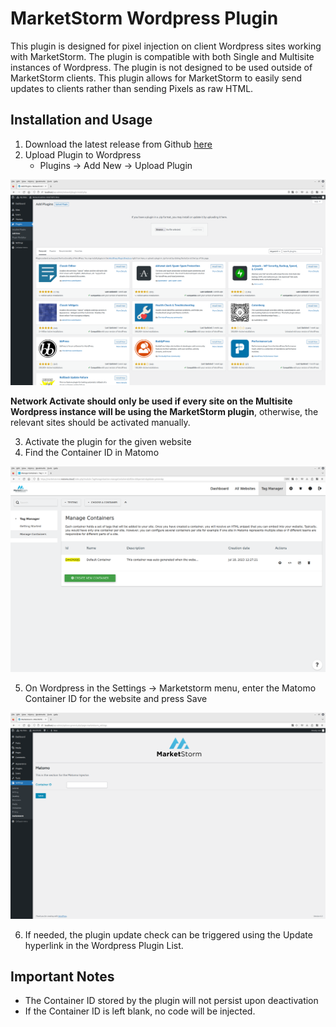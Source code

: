 # MarketStorm Wordpress Plugin

This plugin is designed for pixel injection on client Wordpress sites working with MarketStorm. The plugin is compatible with both Single and Multisite instances of Wordpress. The plugin is not designed to be used outside of MarketStorm clients. This plugin allows for MarketStorm to easily send updates to clients rather than sending Pixels as raw HTML.

## Installation and Usage

1) Download the latest release from Github [here](https://github.com/marketstorm-ai/wordpress-plugin/releases/latest)
2) Upload Plugin to Wordpress
   - Plugins -> Add New -> Upload Plugin

![Wordpress Plugin Upload](/docs/wordpress_upload.png)

**Network Activate should only be used if every site on the Multisite Wordpress instance will be using the MarketStorm plugin**, otherwise, the relevant sites should be activated manually.

3) Activate the plugin for the given website
4) Find the Container ID in Matomo

![Matomo Container ID](/docs/container_id.png)

5) On Wordpress in the Settings -> Marketstorm menu, enter the Matomo Container ID for the website and press Save

![Wordpress Settings](/docs/wordpress_settings.png)

6) If needed, the plugin update check can be triggered using the Update hyperlink in the Wordpress Plugin List.

## Important Notes
- The Container ID stored by the plugin will not persist upon deactivation
- If the Container ID is left blank, no code will be injected.

